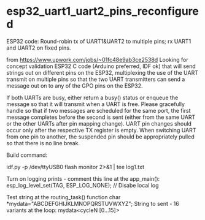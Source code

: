 # esp32_uart1_uart2_pins_reconfigured
ESP32 code: Round-robin tx of UART1&amp;UART2 to multiple pins; rx UART1 and UART2 on fixed pins.

from https://www.upwork.com/jobs/~01fc48e9ab3ce2538d
Looking for concept validation ESP32 C code (Arduino preferred, IDF ok) that will send strings out on different pins on the ESP32, multiplexing the use of the UART transmit on multiple pins so that the two UART transmitters can send a message out on to any of the GPO pins on the ESP32.

If both UARTs are busy, either return a busy() status or enqueue the message so that it will transmit when a UART is free. Please gracefully handle so that if two messages are scheduled for the same port, the first message completes before the second is sent (either from the same UART or the other UARTs after pin mapping change). UART pin changes should occur only after the respective TX register is empty. When switching UART from one pin to another, the suspended pin should be appropriately pulled so that there is no line break.

Build command:

 idf.py -p /dev/ttyUSB0 flash monitor 2>&1 | tee log1.txt

Turn on logging prints - comment this line at the app_main():
    esp_log_level_set(TAG, ESP_LOG_NONE);     // Disabe local log

Test string at the routing_task() function 
	char *mydata="ABCDEFGHIJKLMNOPQRSTUVWXYZ";
String to sent - 16 variants at the loop:
<pin><blank>mydata<blank><cycleN [0...15]>    


